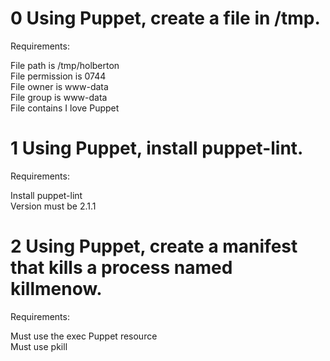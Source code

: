 # 0 Using Puppet, create a file in /tmp.

Requirements:

File path is /tmp/holberton  
File permission is 0744  
File owner is www-data  
File group is www-data  
File contains I love Puppet

# 1 Using Puppet, install puppet-lint.

Requirements:

Install puppet-lint  
Version must be 2.1.1  

# 2 Using Puppet, create a manifest that kills a process named killmenow.

Requirements:

Must use the exec Puppet resource  
Must use pkill  